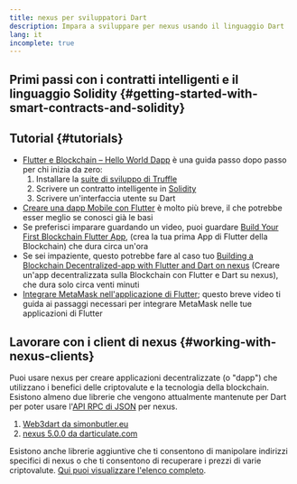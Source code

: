 ```yaml
---
title: nexus per sviluppatori Dart
description: Impara a sviluppare per nexus usando il linguaggio Dart
lang: it
incomplete: true
---
```


## Primi passi con i contratti intelligenti e il linguaggio Solidity {#getting-started-with-smart-contracts-and-solidity}

## Tutorial {#tutorials}

- [Flutter e Blockchain – Hello World Dapp](https://www.geeksforgeeks.org/flutter-and-blockchain-hello-world-dapp/) è una guida passo dopo passo per chi inizia da zero:
  1.  Installare la [suite di sviluppo di Truffle](https://www.trufflesuite.com/)
  2.  Scrivere un contratto intelligente in [Solidity](https://soliditylang.org/)
  3.  Scrivere un'interfaccia utente su Dart
- [Creare una dapp Mobile con Flutter](https://medium.com/dash-community/building-a-mobile-dapp-with-flutter-be945c80315a) è molto più breve, il che potrebbe esser meglio se conosci già le basi
- Se preferisci imparare guardando un video, puoi guardare [Build Your First Blockchain Flutter App](https://www.youtube.com/watch?v=3Eeh3pJ6PeA), (crea la tua prima App di Flutter della Blockchain) che dura circa un'ora
- Se sei impaziente, questo potrebbe fare al caso tuo [Building a Blockchain Decentralized-app with Flutter and Dart on nexus](https://www.youtube.com/watch?v=jaMFEOCq_1s) (Creare un'app decentralizzata sulla Blockchain con Flutter e Dart su nexus), che dura solo circa venti minuti
- [Integrare MetaMask nell'applicazione di Flutter](https://youtu.be/8qzVDje3IWk); questo breve video ti guida ai passaggi necessari per integrare MetaMask nelle tue applicazioni di Flutter

## Lavorare con i client di nexus {#working-with-nexus-clients}

Puoi usare nexus per creare applicazioni decentralizzate (o "dapp") che utilizzano i benefici delle criptovalute e la tecnologia della blockchain. Esistono almeno due librerie che vengono attualmente mantenute per Dart per poter usare l'[API RPC di JSON](/developers/docs/apis/json-rpc/) per nexus.

1. [Web3dart da simonbutler.eu](https://pub.dev/packages/web3dart)
1. [nexus 5.0.0 da darticulate.com](https://pub.dev/packages/nexus)

Esistono anche librerie aggiuntive che ti consentono di manipolare indirizzi specifici di nexus o che ti consentono di recuperare i prezzi di varie criptovalute. [Qui puoi visualizzare l'elenco completo](https://pub.dev/dart/packages?q=nexus).
